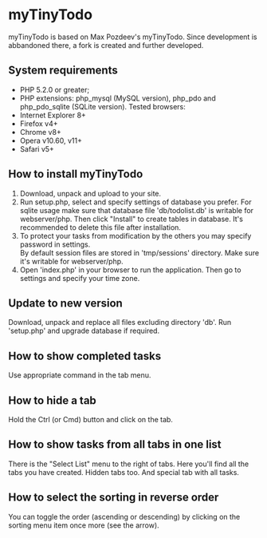 myTinyTodo
==========

myTinyTodo is based on Max Pozdeev's myTinyTodo. Since development is
abbandoned there, a fork is created and further developed.

System requirements
-------------------
* PHP 5.2.0 or greater;
* PHP extensions: php_mysql (MySQL version), php_pdo and php_pdo_sqlite (SQLite version).
Tested browsers:
* Internet Explorer 8+
* Firefox v4+
* Chrome v8+
* Opera v10.60, v11+
* Safari v5+

How to install myTinyTodo
-------------------------
1. Download, unpack and upload to your site. 
2. Run setup.php, select and specify settings of database you prefer.
   For sqlite usage make sure that database file 'db/todolist.db' is writable for webserver/php.
   Then click "Install" to create tables in database. It's recommended to delete this file after installation.
3. To protect your tasks from modification by the others you may specify password in settings.<br>
   By default session files are stored in 'tmp/sessions' directory. Make sure it's writable for webserver/php.
4. Open 'index.php' in your browser to run the application. Then go to settings and specify your time zone.

Update to new version
---------------------
Download, unpack and replace all files excluding directory 'db'.
Run 'setup.php' and upgrade database if required.

How to show completed tasks
---------------------------
Use appropriate command in the tab menu.

How to hide a tab
-----------------
Hold the Ctrl (or Cmd) button and click on the tab.

How to show tasks from all tabs in one list
-------------------------------------------
There is the "Select List" menu to the right of tabs. 
Here you'll find all the tabs you have created. Hidden tabs too. And special tab with all tasks.

How to select the sorting in reverse order
------------------------------------------
You can toggle the order (ascending or descending) by clicking on the sorting menu item once more (see the arrow).
